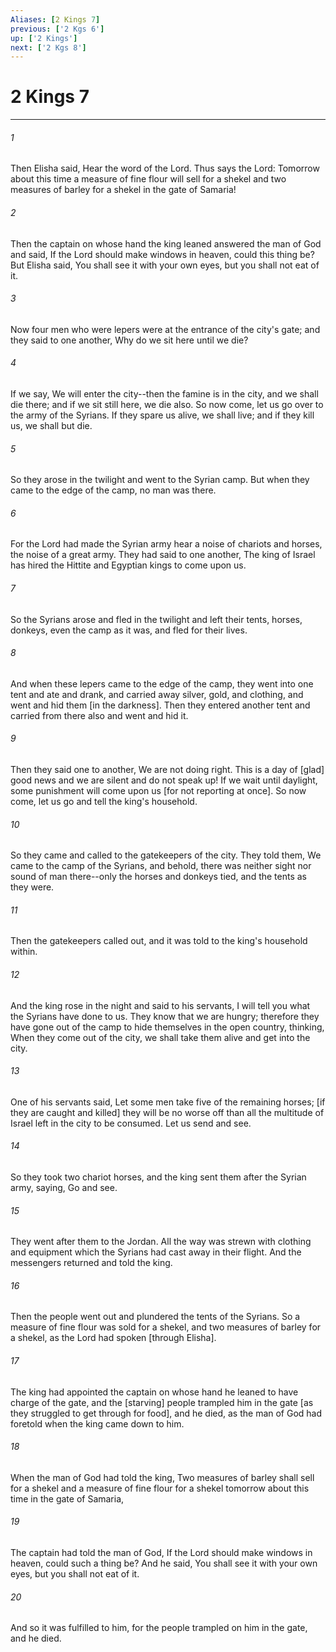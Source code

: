 ```yaml
---
Aliases: [2 Kings 7]
previous: ['2 Kgs 6']
up: ['2 Kings']
next: ['2 Kgs 8']
---
```

# 2 Kings 7

***














###### 1 






Then Elisha said, Hear the word of the Lord. Thus says the Lord: Tomorrow about this time a measure of fine flour will sell for a shekel and two measures of barley for a shekel in the gate of Samaria! 













###### 2 






Then the captain on whose hand the king leaned answered the man of God and said, If the Lord should make windows in heaven, could this thing be? But Elisha said, You shall see it with your own eyes, but you shall not eat of it. 













###### 3 






Now four men who were lepers were at the entrance of the city's gate; and they said to one another, Why do we sit here until we die? 













###### 4 






If we say, We will enter the city--then the famine is in the city, and we shall die there; and if we sit still here, we die also. So now come, let us go over to the army of the Syrians. If they spare us alive, we shall live; and if they kill us, we shall but die. 













###### 5 






So they arose in the twilight and went to the Syrian camp. But when they came to the edge of the camp, no man was there. 













###### 6 






For the Lord had made the Syrian army hear a noise of chariots and horses, the noise of a great army. They had said to one another, The king of Israel has hired the Hittite and Egyptian kings to come upon us. 













###### 7 






So the Syrians arose and fled in the twilight and left their tents, horses, donkeys, even the camp as it was, and fled for their lives. 













###### 8 






And when these lepers came to the edge of the camp, they went into one tent and ate and drank, and carried away silver, gold, and clothing, and went and hid them [in the darkness]. Then they entered another tent and carried from there also and went and hid it. 













###### 9 






Then they said one to another, We are not doing right. This is a day of [glad] good news and we are silent and do not speak up! If we wait until daylight, some punishment will come upon us [for not reporting at once]. So now come, let us go and tell the king's household. 













###### 10 






So they came and called to the gatekeepers of the city. They told them, We came to the camp of the Syrians, and behold, there was neither sight nor sound of man there--only the horses and donkeys tied, and the tents as they were. 













###### 11 






Then the gatekeepers called out, and it was told to the king's household within. 













###### 12 






And the king rose in the night and said to his servants, I will tell you what the Syrians have done to us. They know that we are hungry; therefore they have gone out of the camp to hide themselves in the open country, thinking, When they come out of the city, we shall take them alive and get into the city. 













###### 13 






One of his servants said, Let some men take five of the remaining horses; [if they are caught and killed] they will be no worse off than all the multitude of Israel left in the city to be consumed. Let us send and see. 













###### 14 






So they took two chariot horses, and the king sent them after the Syrian army, saying, Go and see. 













###### 15 






They went after them to the Jordan. All the way was strewn with clothing and equipment which the Syrians had cast away in their flight. And the messengers returned and told the king. 













###### 16 






Then the people went out and plundered the tents of the Syrians. So a measure of fine flour was sold for a shekel, and two measures of barley for a shekel, as the Lord had spoken [through Elisha]. 













###### 17 






The king had appointed the captain on whose hand he leaned to have charge of the gate, and the [starving] people trampled him in the gate [as they struggled to get through for food], and he died, as the man of God had foretold when the king came down to him. 













###### 18 






When the man of God had told the king, Two measures of barley shall sell for a shekel and a measure of fine flour for a shekel tomorrow about this time in the gate of Samaria, 













###### 19 






The captain had told the man of God, If the Lord should make windows in heaven, could such a thing be? And he said, You shall see it with your own eyes, but you shall not eat of it. 













###### 20 






And so it was fulfilled to him, for the people trampled on him in the gate, and he died.
